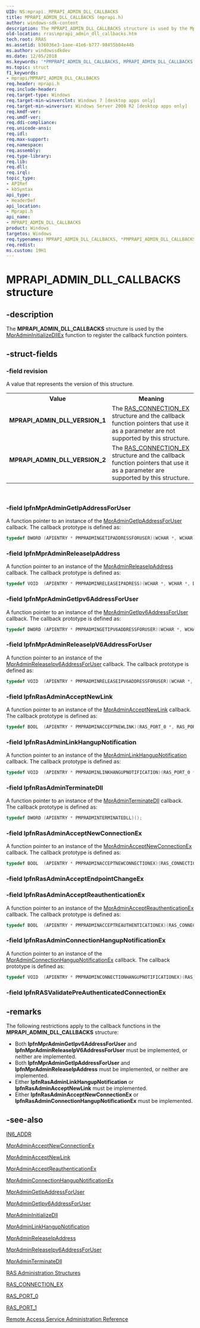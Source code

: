 ```yaml
---
UID: NS:mprapi._MPRAPI_ADMIN_DLL_CALLBACKS
title: MPRAPI_ADMIN_DLL_CALLBACKS (mprapi.h)
author: windows-sdk-content
description: The MPRAPI_ADMIN_DLL_CALLBACKS structure is used by the MprAdminInitializeDllEx function to register the callback function pointers.
old-location: rras\mprapi_admin_dll_callbacks.htm
tech.root: RRAS
ms.assetid: b36036e3-1aee-41e6-b777-98455b04e44b
ms.author: windowssdkdev
ms.date: 12/05/2018
ms.keywords: '*PMPRAPI_ADMIN_DLL_CALLBACKS, MPRAPI_ADMIN_DLL_CALLBACKS, MPRAPI_ADMIN_DLL_CALLBACKS structure [RAS], MPRAPI_ADMIN_DLL_VERSION_1, MPRAPI_ADMIN_DLL_VERSION_2, PMPRAPI_ADMIN_DLL_CALLBACKS, PMPRAPI_ADMIN_DLL_CALLBACKS structure pointer [RAS], mprapi/MPRAPI_ADMIN_DLL_CALLBACKS, mprapi/PMPRAPI_ADMIN_DLL_CALLBACKS, rras.mprapi_admin_dll_callbacks'
ms.topic: struct
f1_keywords:
- mprapi/MPRAPI_ADMIN_DLL_CALLBACKS
req.header: mprapi.h
req.include-header: 
req.target-type: Windows
req.target-min-winverclnt: Windows 7 [desktop apps only]
req.target-min-winversvr: Windows Server 2008 R2 [desktop apps only]
req.kmdf-ver: 
req.umdf-ver: 
req.ddi-compliance: 
req.unicode-ansi: 
req.idl: 
req.max-support: 
req.namespace: 
req.assembly: 
req.type-library: 
req.lib: 
req.dll: 
req.irql: 
topic_type:
- APIRef
- kbSyntax
api_type:
- HeaderDef
api_location:
- Mprapi.h
api_name:
- MPRAPI_ADMIN_DLL_CALLBACKS
product: Windows
targetos: Windows
req.typenames: MPRAPI_ADMIN_DLL_CALLBACKS, *PMPRAPI_ADMIN_DLL_CALLBACKS
req.redist: 
ms.custom: 19H1
---
```


# MPRAPI_ADMIN_DLL_CALLBACKS structure


## -description


The 
<b>MPRAPI_ADMIN_DLL_CALLBACKS</b> structure is used by the 
<a href="https://docs.microsoft.com/windows/desktop/api/mprapi/nf-mprapi-mpradmininitializedllex">MprAdminInitializeDllEx</a> function to register the  callback function pointers.


## -struct-fields




### -field revision

A value that represents the version of this structure.

<table>
<tr>
<th>Value</th>
<th>Meaning</th>
</tr>
<tr>
<td width="40%"><a id="MPRAPI_ADMIN_DLL_VERSION_1"></a><a id="mprapi_admin_dll_version_1"></a><dl>
<dt><b>MPRAPI_ADMIN_DLL_VERSION_1</b></dt>
</dl>
</td>
<td width="60%">
The <a href="https://docs.microsoft.com/windows/desktop/api/mprapi/ns-mprapi-ras_connection_ex">RAS_CONNECTION_EX</a> structure and the callback function pointers that use it as a parameter are not supported by this structure.

</td>
</tr>
<tr>
<td width="40%"><a id="MPRAPI_ADMIN_DLL_VERSION_2"></a><a id="mprapi_admin_dll_version_2"></a><dl>
<dt><b>MPRAPI_ADMIN_DLL_VERSION_2</b></dt>
</dl>
</td>
<td width="60%">
The <a href="https://docs.microsoft.com/windows/desktop/api/mprapi/ns-mprapi-ras_connection_ex">RAS_CONNECTION_EX</a> structure and the callback function pointers that use it as a parameter are supported by this structure.

</td>
</tr>
</table>
 


### -field lpfnMprAdminGetIpAddressForUser

A function pointer to an instance of the <a href="https://docs.microsoft.com/windows/desktop/api/mprapi/nf-mprapi-mpradmingetipaddressforuser">MprAdminGetIpAddressForUser</a> callback. The callback prototype is defined as:


```cpp
typedef DWORD (APIENTRY * PMPRADMINGETIPADDRESSFORUSER)(WCHAR *, WCHAR *, DWORD *, BOOL *);

```



### -field lpfnMprAdminReleaseIpAddress

A function pointer to an instance of the <a href="https://docs.microsoft.com/windows/desktop/api/mprapi/nf-mprapi-mpradminreleaseipaddress">MprAdminReleaseIpAddress</a> callback. The callback prototype is defined as:


```cpp
typedef VOID  (APIENTRY * PMPRADMINRELEASEIPADRESS)(WCHAR *, WCHAR *, DWORD *);

```



### -field lpfnMprAdminGetIpv6AddressForUser

A function pointer to an instance of the <a href="https://docs.microsoft.com/windows/desktop/api/mprapi/nf-mprapi-mpradmingetipv6addressforuser">MprAdminGetIpv6AddressForUser</a> callback. The callback prototype is defined as:


```cpp
typedef DWORD (APIENTRY * PMPRADMINGETIPV6ADDRESSFORUSER)(WCHAR *, WCHAR *, IN6_ADDR *, BOOL *);

```



### -field lpfnMprAdminReleaseIpV6AddressForUser

A function pointer to an instance of the <a href="https://docs.microsoft.com/windows/desktop/api/mprapi/nf-mprapi-mpradminreleaseipv6addressforuser">MprAdminReleaseIpv6AddressForUser</a> callback. The callback prototype is defined as:


```cpp
typedef VOID  (APIENTRY * PMPRADMINRELEASEIPV6ADDRESSFORUSER)(WCHAR *, WCHAR *, IN6_ADDR *);

```



### -field lpfnRasAdminAcceptNewLink

A function pointer to an instance of the <a href="https://docs.microsoft.com/windows/desktop/api/mprapi/nf-mprapi-mpradminacceptnewlink">MprAdminAcceptNewLink</a> callback. The callback prototype is defined as:


```cpp
typedef BOOL  (APIENTRY * PMPRADMINACCEPTNEWLINK)(RAS_PORT_0 *, RAS_PORT_1 *);

```



### -field lpfnRasAdminLinkHangupNotification

A function pointer to an instance of the <a href="https://docs.microsoft.com/windows/desktop/api/mprapi/nf-mprapi-mpradminlinkhangupnotification">MprAdminLinkHangupNotification</a> callback. The callback prototype is defined as:


```cpp
typedef VOID  (APIENTRY * PMPRADMINLINKHANGUPNOTIFICATION)(RAS_PORT_0 *, RAS_PORT_1 *);

```



### -field lpfnRasAdminTerminateDll

A function pointer to an instance of the <a href="https://docs.microsoft.com/windows/desktop/api/mprapi/nf-mprapi-mpradminterminatedll">MprAdminTerminateDll</a> callback. The callback prototype is defined as:


```cpp
typedef DWORD (APIENTRY * PMPRADMINTERMINATEDLL)();

```



### -field lpfnRasAdminAcceptNewConnectionEx

A function pointer to an instance of the <a href="https://docs.microsoft.com/windows/desktop/api/mprapi/nf-mprapi-mpradminacceptnewconnectionex">MprAdminAcceptNewConnectionEx</a>  callback. The callback prototype is defined as:


```cpp
typedef BOOL  (APIENTRY * PMPRADMINACCEPTNEWCONNECTIONEX)(RAS_CONNECTION_EX *);

```



### -field lpfnRasAdminAcceptEndpointChangeEx

 


### -field lpfnRasAdminAcceptReauthenticationEx

A function pointer to an instance of the <a href="https://docs.microsoft.com/windows/desktop/api/mprapi/nf-mprapi-mpradminacceptreauthenticationex">MprAdminAcceptReauthenticationEx</a> callback. The callback prototype is defined as:


```cpp
typedef BOOL  (APIENTRY * PMPRADMINACCEPTREAUTHENTICATIONEX)(RAS_CONNECTION_EX *);

```



### -field lpfnRasAdminConnectionHangupNotificationEx

A function pointer to an instance of the <a href="https://docs.microsoft.com/windows/desktop/api/mprapi/nf-mprapi-mpradminconnectionhangupnotificationex">MprAdminConnectionHangupNotificationEx</a> callback. The callback prototype is defined as:


```cpp
typedef VOID  (APIENTRY * PMPRADMINCONNECTIONHANGUPNOTIFICATIONEX)(RAS_CONNECTION_EX *);

```



### -field lpfnRASValidatePreAuthenticatedConnectionEx

 




## -remarks



The following restrictions apply to the callback functions in the <b>MPRAPI_ADMIN_DLL_CALLBACKS</b> structure:

<ul>
<li>Both <b>lpfnMprAdminGetIpv6AddressForUser</b> and <b>lpfnMprAdminReleaseIpV6AddressForUser</b> must be implemented, or neither are implemented.</li>
<li>Both <b>lpfnMprAdminGetIpAddressForUser</b> and <b>lpfnMprAdminReleaseIpAddress</b> must be implemented, or neither are implemented.</li>
<li>Either <b>lpfnRasAdminLinkHangupNotification</b> or <b>lpfnRasAdminAcceptNewLink</b> must be implemented.</li>
<li>Either <b>lpfnRasAdminAcceptNewConnectionEx</b> or <b>lpfnRasAdminConnectionHangupNotificationEx</b> must be implemented.</li>
</ul>



## -see-also




<a href="https://docs.microsoft.com/previous-versions/windows/desktop/legacy/ms738560(v=vs.85)">IN6_ADDR</a>



<a href="https://docs.microsoft.com/windows/desktop/api/mprapi/nf-mprapi-mpradminacceptnewconnectionex">MprAdminAcceptNewConnectionEx</a>



<a href="https://docs.microsoft.com/windows/desktop/api/mprapi/nf-mprapi-mpradminacceptnewlink">MprAdminAcceptNewLink</a>



<a href="https://docs.microsoft.com/windows/desktop/api/mprapi/nf-mprapi-mpradminacceptreauthenticationex">MprAdminAcceptReauthenticationEx</a>



<a href="https://docs.microsoft.com/windows/desktop/api/mprapi/nf-mprapi-mpradminconnectionhangupnotificationex">MprAdminConnectionHangupNotificationEx</a>



<a href="https://docs.microsoft.com/windows/desktop/api/mprapi/nf-mprapi-mpradmingetipaddressforuser">MprAdminGetIpAddressForUser</a>



<a href="https://docs.microsoft.com/windows/desktop/api/mprapi/nf-mprapi-mpradmingetipv6addressforuser">MprAdminGetIpv6AddressForUser</a>



<a href="https://docs.microsoft.com/windows/desktop/api/mprapi/nf-mprapi-mpradmininitializedll">MprAdminInitializeDll</a>



<a href="https://docs.microsoft.com/windows/desktop/api/mprapi/nf-mprapi-mpradminlinkhangupnotification">MprAdminLinkHangupNotification</a>



<a href="https://docs.microsoft.com/windows/desktop/api/mprapi/nf-mprapi-mpradminreleaseipaddress">MprAdminReleaseIpAddress</a>



<a href="https://docs.microsoft.com/windows/desktop/api/mprapi/nf-mprapi-mpradminreleaseipv6addressforuser">MprAdminReleaseIpv6AddressForUser</a>



<a href="https://docs.microsoft.com/windows/desktop/api/mprapi/nf-mprapi-mpradminterminatedll">MprAdminTerminateDll</a>



<a href="https://docs.microsoft.com/windows/desktop/RRAS/ras-administration-structures">RAS Administration Structures</a>



<a href="https://docs.microsoft.com/windows/desktop/api/mprapi/ns-mprapi-ras_connection_ex">RAS_CONNECTION_EX</a>



<a href="https://docs.microsoft.com/windows/desktop/api/mprapi/ns-mprapi-ras_port_0">RAS_PORT_0</a>



<a href="https://docs.microsoft.com/windows/desktop/api/mprapi/ns-mprapi-ras_port_1">RAS_PORT_1</a>



<a href="https://docs.microsoft.com/windows/desktop/RRAS/remote-access-service-administration-reference">Remote Access Service Administration Reference</a>
 

 

